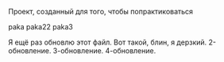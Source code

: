 Проект, созданный для того, чтобы попрактиковаться

paka
paka22
paka3

Я ещё раз обновлю этот файл. Вот такой, блин, я дерзкий.
2-обновление.
3-обновление.
4-обновление.